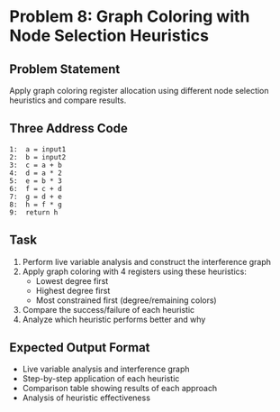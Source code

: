 # Problem 8: Graph Coloring with Node Selection Heuristics

## Problem Statement
Apply graph coloring register allocation using different node selection heuristics and compare results.

## Three Address Code
```
1:  a = input1
2:  b = input2
3:  c = a + b
4:  d = a * 2
5:  e = b * 3
6:  f = c + d
7:  g = d + e
8:  h = f * g
9:  return h
```

## Task
1. Perform live variable analysis and construct the interference graph
2. Apply graph coloring with 4 registers using these heuristics:
   - Lowest degree first
   - Highest degree first
   - Most constrained first (degree/remaining colors)
3. Compare the success/failure of each heuristic
4. Analyze which heuristic performs better and why

## Expected Output Format
- Live variable analysis and interference graph
- Step-by-step application of each heuristic
- Comparison table showing results of each approach
- Analysis of heuristic effectiveness